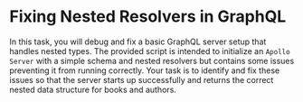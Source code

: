 # Fixing Nested Resolvers in GraphQL

In this task, you will debug and fix a basic GraphQL server setup that handles nested types. The provided script is intended to initialize an `Apollo Server` with a simple schema and nested resolvers but contains some issues preventing it from running correctly. Your task is to identify and fix these issues so that the server starts up successfully and returns the correct nested data structure for books and authors.